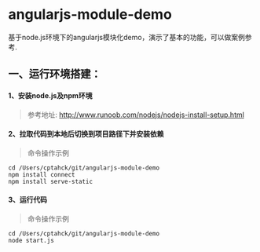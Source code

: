# angularjs-module-demo

基于node.js环境下的angularjs模块化demo，演示了基本的功能，可以做案例参考.

## 一、运行环境搭建：

#### 1、安装node.js及npm环境
> 参考地址: 
  http://www.runoob.com/nodejs/nodejs-install-setup.html

#### 2、拉取代码到本地后切换到项目路径下并安装依赖
> 命令操作示例

```
cd /Users/cptahck/git/angularjs-module-demo
npm install connect
npm install serve-static
```
#### 3、运行代码
> 命令操作示例

```
cd /Users/cptahck/git/angularjs-module-demo
node start.js
```